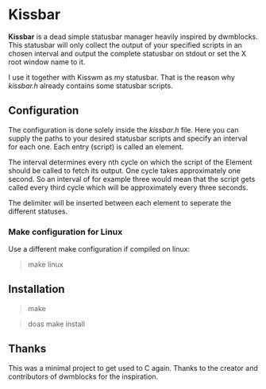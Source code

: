# Kissbar
**Kissbar** is a dead simple statusbar manager heavily inspired by dwmblocks.
This statusbar will only collect the output of your specified scripts in an chosen interval and output the complete statusbar on stdout
or set the X root window name to it.

I use it together with Kisswm as my statusbar.
That is the reason why *kissbar.h* already contains some statusbar scripts.

## Configuration
The configuration is done solely inside the *kissbar.h* file.
Here you can supply the paths to your desired statusbar scripts and specify an interval for each one.
Each entry (script) is called an element.

The interval determines every nth cycle on which the script of the Element should be called to fetch its output. 
One cycle takes approximately one second.
So an interval of for example three would mean that the script gets called every third cycle which will be approximately every three seconds.

The delimiter will be inserted between each element to seperate the different statuses.

### Make configuration for Linux
Use a different make configuration if compiled on linux:
> make linux

## Installation
> make

> doas make install

## Thanks
This was a minimal project to get used to C again. Thanks to the creator and contributors of dwmblocks for the inspiration.
